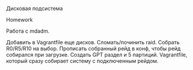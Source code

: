 Дисковая подсистема

Homework

Работа с mdadm.

Добавить в Vagrantfile еще дисков.
Сломать/починить raid.
Собрать R0/R5/R10 на выбор.
Прописать собранный рейд в конф, чтобы рейд собирался при загрузке.
Создать GPT раздел и 5 партиций.
Vagrantfile, который сразу собирает систему с подключенным рейдом.

